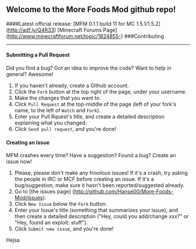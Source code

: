## Welcome to the More Foods Mod github repo!
####Latest official release: [MFM 0.1.1 build 11 for MC 1.5.1/1.5.2] (http://adf.ly/Q4R33)
[Minecraft Forums Page] (http://www.minecraftforum.net/topic/1824855-)
###Contributing
***
#### Submitting a Pull Request
Did you find a bug?  Got an idea to improve the code?  Want to help in general? Awesome!

1. If you haven't already, create a Github account.
2. Click the `Fork` button at the top right of the page, under your username.
3. Make the changes that you want to.
4. Click `Pull Request` at the top-middle of the page (left of your fork's name, to the left of `Watch` and `Fork`).
5. Enter your Pull Rquest's title, and create a detailed description explaining what you changed.
6. Click `Send pull request`, and you're done!

#### Creating an Issue
MFM crashes every time?  Have a suggestion?  Found a bug?  Create an issue now!

1. Please, please don't make any frivolous issues!  If it's a crash, try asking the people in IRC or MCF before creating an issue.  If it's a bug/suggestion, make sure it hasn't been reported/suggested already.
2. Go to [the issues page] (http://github.com/Hanse00/More-Foods-Mod/issues).
3. Click `New Issue` below the `Fork` button.
4. Enter your Issue's title (something that summarizes your issue), and then create a detailed description ("Hey, could you add/change xxx?" or "Hey, found an exploit:  stuff").
5. Click `Submit new issue`, and you're done!

Hejsa

